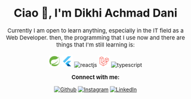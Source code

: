 <h1 align="center" style="font-size: 30px;margin:0;"><b>Ciao 👋, I'm Dikhi Achmad Dani</b></h1>
<p align="center" style="font-size: 15px;margin:20px 0;">Currently I am open to learn anything, especially in the IT field as a Web Developer. then, the programming that I use now and there are things that I'm still learning is:</p>
<p align="center"> 
<img src="https://raw.githubusercontent.com/github/explore/56a826d05cf762b2b50ecbe7d492a839b04f3fbf/topics/spring-boot/spring-boot.png" alt="springboot" width="30" height="30"/>
<img src="https://raw.githubusercontent.com/github/explore/56a826d05cf762b2b50ecbe7d492a839b04f3fbf/topics/flutter/flutter.png" alt="springboot" width="30" height="30"/>
<img src="https://icongr.am/devicon/react-original.svg?size=128&color=currentColor" alt="reactjs" width="30" height="30"/>
<img src="https://raw.githubusercontent.com/github/explore/56a826d05cf762b2b50ecbe7d492a839b04f3fbf/topics/laravel/laravel.png" alt="laravel" width="30" height="30"/>
<!-- <img src="https://icongr.am/devicon/jquery-original.svg?size=128&color=currentColor" alt="jquery" width="30" height="30"/> -->
<img src="https://icongr.am/devicon/typescript-original.svg?size=128&color=currentColor" alt="typescript" width="30" height="30"/>
</p>

<p align="center" style="font-size: 15px;"><b>Connect with me:</b></p>
<p align="center"><a href="https://github.com/dikhiachmaddani" target="_blank"><img alt="Github" src="https://img.shields.io/badge/GitHub-%2312100E.svg?&style=for-the-badge&color=24283b&logo=Github&logoColor=white" /></a> 
<a href="https://www.instagram.com/dikhiachmaddani/" target="_blank"><img alt="Instagram" src="https://img.shields.io/badge/Instagram-%230077B5.svg?&style=for-the-badge&color=24283b&logo=instagram&logoColor=white" /></a>
<a href="https://www.linkedin.com/in/dikhiachmaddani/" target="_blank"><img alt="LinkedIn" src="https://img.shields.io/badge/linkedin-%230077B5.svg?&style=for-the-badge&color=24283b&logo=linkedin&logoColor=white" /></a></p>
